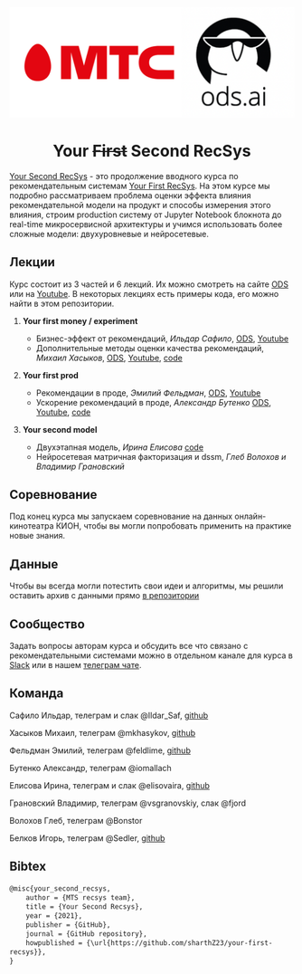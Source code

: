 <div align="center">

![Logo](img/logo.png)

# Your ~~First~~ Second RecSys

</div>

[Your Second RecSys](https://ods.ai/tracks/recsys-course2021) - это продолжение вводного курса по рекомендательным системам [Your First RecSys](https://ods.ai/tracks/mts-recsys-df2020). На этом курсе мы подробно рассматриваем проблема оценки эффекта влияния рекомендательной модели на продукт и способы измерения этого влияния, строим production систему от Jupyter Notebook блокнота до real-time микросервисной архитектуры и учимся использовать более сложные модели: двухуровневые и нейросетевые. 


## Лекции

Курс состоит из 3 частей и 6 лекций. Их можно смотреть на сайте [ODS](https://ods.ai/tracks/recsys-course2021) или на [Youtube](https://www.youtube.com/c/ODSAIRu). В некоторых лекциях есть примеры кода, его можно найти в этом репозитории.

1. **Your first money / experiment**
   
   + Бизнес-эффект от рекомендаций, *Ильдар Сафило*, [ODS](https://ods.ai/tracks/recsys-course2021/blocks/89d8b49a-a7d4-4e6a-9f2a-25910b32fcb8), [Youtube](https://www.youtube.com/watch?v=xPqHxf7nsg8)
   + Дополнительные методы оценки качества рекомендаций, *Михаил Хасыков*, [ODS](https://ods.ai/tracks/recsys-course2021/blocks/7b5961cd-b6d3-4948-b5a8-4dbadf6fb7e1), [Youtube](https://www.youtube.com/watch?v=sI95Y02YD14), [code](https://github.com/sharthZ23/your-second-recsys/tree/master/lecture_2)
   
2. **Your first prod**
   
    + Рекомендации в проде, *Эмилий Фельдман*, [ODS](https://ods.ai/tracks/recsys-course2021/blocks/15ea2527-34b9-4a75-84bf-d5c6a5ebb7d1), [Youtube](https://www.youtube.com/watch?v=nOg8z-CfJP4)
    + Ускорение рекомендаций в проде, *Александр Бутенко* [ODS](https://ods.ai/tracks/recsys-course2021/blocks/bff86b98-b9e7-41c4-af57-f5326828ab61), [Youtube](https://www.youtube.com/watch?v=VGLW6_rTzOM), [code](https://github.com/sharthZ23/your-second-recsys/tree/master/lecture_4)
   
3. **Your second model**
   
    + Двухэтапная модель, *Ирина Елисова* [code](https://github.com/sharthZ23/your-second-recsys/tree/master/lecture_5)
    + Нейросетевая матричная факторизация и dssm, *Глеб Волохов и Владимир Грановский*


## Соревнование

Под конец курса мы запускаем соревнование на данных онлайн-кинотеатра КИОН, чтобы вы могли попробовать применить на практике новые знания.

## Данные

Чтобы вы всегда могли потестить свои идеи и алгоритмы, мы решили оставить архив с данными прямо [в репозитории](https://github.com/sharthZ23/your-second-recsys/blob/master/data_kion.zip)

## Сообщество

Задать вопросы авторам курса и обсудить все что связано с рекомендательными системами можно в отдельном канале для курса в [Slack](https://opendatascience.slack.com/archives/C02F8FS88HL) или в нашем [телеграм чате](https://t.me/joinchat/P6Mvju3oN8Q5ZmEy).

## Команда

Сафило Ильдар, телеграм и слак @Ildar_Saf, [github](https://github.com/irsafilo)

Хасыков Михаил, телеграм @mkhasykov, [github](https://github.com/mkhasykov)

Фельдман Эмилий, телеграм @feldlime, [github](https://github.com/feldlime)

Бутенко Александр, телеграм @iomallach

Елисова Ирина, телеграм и слак @elisovaira, [github](https://github.com/ElisovaIra)

Грановский Владимир, телеграм @vsgranovskiy, слак @fjord

Волохов Глеб, телеграм @Bonstor

Белков Игорь, телеграм @Sedler, [github](https://github.com/OzmundSedler)

## Bibtex
```
@misc{your_second_recsys,
    author = {MTS recsys team},
    title = {Your Second Recsys},
    year = {2021},
    publisher = {GitHub},
    journal = {GitHub repository},
    howpublished = {\url{https://github.com/sharthZ23/your-first-recsys}},
}
```

